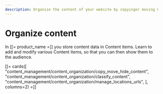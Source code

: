 ```yaml
---
description: Organize the content of your website by copyingor moving Content items, controlling Locations and URLs and applying classification techniques.
---
```


# Organize content

In [[= product_name =]] you store content data in Content items. Learn to add and modify various Content items, so that you can then show them to the audience.

[[= cards([
    "content_management/content_organization/copy_move_hide_content",
    "content_management/content_organization/classify_content",
    "content_management/content_organization/manage_locations_urls",
], columns=2) =]]
